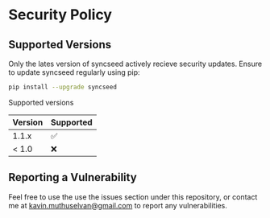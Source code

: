 # Security Policy

## Supported Versions

Only the lates version of syncseed actively recieve security updates.
Ensure to update syncseed regularly using pip:
```bash
pip install --upgrade syncseed
```

Supported versions

Version | Supported          
------- | ------------------ 
1.1.x   | ✅  
< 1.0   | ❌


## Reporting a Vulnerability

Feel free to use the use the issues section under this repository, or contact me at [kavin.muthuselvan@gmail.com](kavin.muthuselvan@gmail.com) to report any vulnerabilities.
